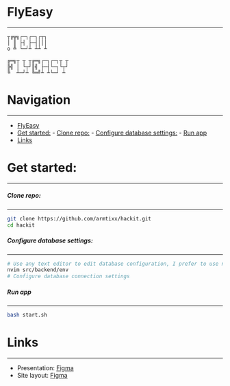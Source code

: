 # FlyEasy
----

```
┬╔╦╗┌─┐┌─┐┌┬┐
│ ║ ├┤ ├─┤│││
o ╩ └─┘┴ ┴┴ ┴
```

```
╔═╗┬ ┬ ┬╔═╗┌─┐┌─┐┬ ┬
╠╣ │ └┬┘║╣ ├─┤└─┐└┬┘
╚  ┴─┘┴ ╚═╝┴ ┴└─┘ ┴
```

# Navigation
----
<!--toc:start-->
- [FlyEasy](#flyeasy)
- [Get started:](#get-started)
        - [Clone repo:](#clone-repo)
        - [Configure database settings:](#configure-database-settings)
        - [Run app](#run-app)
- [Links](#links)
<!--toc:end-->

# Get started:
----
##### Clone repo:
----
```sh
git clone https://github.com/armtixx/hackit.git
cd hackit
```

##### Configure database settings:
----
```sh
# Use any text editor to edit database configuration, I prefer to use neovim ;D
nvim src/backend/env
# Configure database connection settings
```

##### Run app
----
```sh
bash start.sh
```

# Links
----
- Presentation: [Figma](https://www.figma.com/design/I7f725ZBPJ9zelIRLEQ0zu/%D0%A5%D0%B0%D0%BA%D0%B0%D1%82%D0%BE%D0%BD-2024-!T?node-id=115-591&t=QkkzO4OC2cQsG2r8-1)
- Site layout: [Figma](https://www.figma.com/design/I7f725ZBPJ9zelIRLEQ0zu/%D0%A5%D0%B0%D0%BA%D0%B0%D1%82%D0%BE%D0%BD-2024-!T?node-id=124-2&t=QkkzO4OC2cQsG2r8-1)


